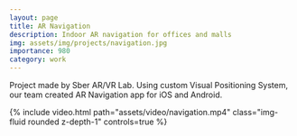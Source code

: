 ```yaml
---
layout: page
title: AR Navigation
description: Indoor AR navigation for offices and malls
img: assets/img/projects/navigation.jpg
importance: 980
category: work
---
```


Project made by Sber AR/VR Lab. Using custom Visual Positioning System, our team created AR Navigation app for iOS and Android.

<div class="row mt-3">
    <div class="col-sm mt-3 mt-md-0">
        {% include video.html path="assets/video/navigation.mp4" class="img-fluid rounded z-depth-1" controls=true %}
    </div>
</div>